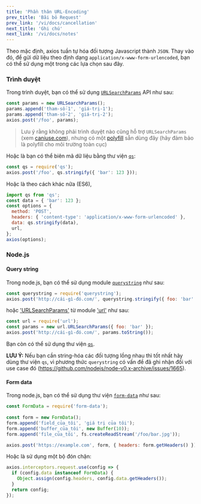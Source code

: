 ```yaml
---
title: 'Phần thân URL-Encoding'
prev_title: 'Bãi bỏ Request'
prev_link: '/vi/docs/cancellation'
next_title: 'Ghi chú'
next_link: '/vi/docs/notes'
---
```


Theo mặc định, axios tuần tự hóa đối tượng Javascript thành `JSON`. Thay vào đó, để gửi dữ liệu theo định dạng `application/x-www-form-urlencoded`, bạn có thể sử dụng một trong các lựa chọn sau đây.

### Trình duyệt

Trong trình duyệt, bạn có thể sử dụng [`URLSearchParams`](https://developer.mozilla.org/en-US/docs/Web/API/URLSearchParams) API như sau:

```js
const params = new URLSearchParams();
params.append('tham-số-1', 'giá-trị-1');
params.append('tham-số-2', 'giá-trị-2');
axios.post('/foo', params);
```
> Lưu ý rằng không phải trình duyệt nào cũng hỗ trợ `URLSearchParams` (xem [caniuse.com](http://www.caniuse.com/#feat=urlsearchparams)), nhưng có một [polyfill](https://github.com/WebReflection/url-search-params) sẵn dùng đây (hãy đảm bảo là polyfill cho môi trường toàn cục)

Hoặc là bạn có thể biên mã dữ liệu bằng thư viện [`qs`](https://github.com/ljharb/qs):

```js
const qs = require('qs');
axios.post('/foo', qs.stringify({ 'bar': 123 }));
```

Hoặc là theo cách khác nữa (ES6),

```js
import qs from 'qs';
const data = { 'bar': 123 };
const options = {
  method: 'POST',
  headers: { 'content-type': 'application/x-www-form-urlencoded' },
  data: qs.stringify(data),
  url,
};
axios(options);
```

### Node.js

#### Query string

Trong node.js, bạn có thể sử dụng module [`querystring`](https://nodejs.org/api/querystring.html) như sau:

```js
const querystring = require('querystring');
axios.post('http://cái-gì-đó.com/', querystring.stringify({ foo: 'bar' }));
```

hoặc ['URLSearchParams'](https://nodejs.org/api/url.html#url_class_urlsearchparams) từ module ['url'](https://nodejs.org/api/url.html) như sau:

```js
const url = require('url');
const params = new url.URLSearchParams({ foo: 'bar' });
axios.post('http://cái-gì-đó.com/', params.toString());
```

Bạn còn có thể sử dụng thư viện [`qs`](https://github.com/ljharb/qs).

**LƯU Ý:** Nếu bạn cần string-hóa các đối tượng lồng nhau thì tốt nhất hãy dùng thư viện `qs`, vì phương thức `querystring` có vấn đề đã ghi nhận đối với use case đó (https://github.com/nodejs/node-v0.x-archive/issues/1665).

#### Form data

Trong node.js, bạn có thể sử dụng thư viện [`form-data`](https://github.com/form-data/form-data) như sau:

```js
const FormData = require('form-data');
 
const form = new FormData();
form.append('field_của_tôi', 'giá trị của tôi');
form.append('buffer_của_tôi', new Buffer(10));
form.append('file_của_tôi', fs.createReadStream('/foo/bar.jpg'));

axios.post('https://example.com', form, { headers: form.getHeaders() })
```

Hoặc là sử dụng một bộ đón chặn:

```js
axios.interceptors.request.use(config => {
  if (config.data instanceof FormData) {
    Object.assign(config.headers, config.data.getHeaders());
  }
  return config;
});
```